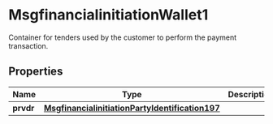 

# MsgfinancialinitiationWallet1

Container for tenders used by the customer to perform the payment transaction.
## Properties

Name | Type | Description | Notes
------------ | ------------- | ------------- | -------------
**prvdr** | [**MsgfinancialinitiationPartyIdentification197**](MsgfinancialinitiationPartyIdentification197.md) |  |  [optional]



